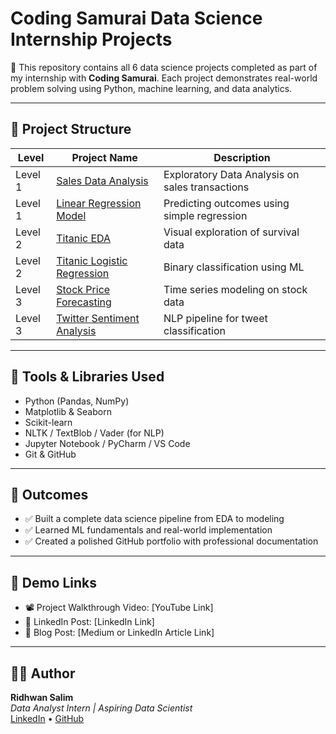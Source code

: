 # Coding Samurai Data Science Internship Projects

🚀 This repository contains all 6 data science projects completed as part of my internship with **Coding Samurai**. Each project demonstrates real-world problem solving using Python, machine learning, and data analytics.

---

## 📁 Project Structure

| Level | Project Name | Description |
|-------|--------------|-------------|
| Level 1 | [Sales Data Analysis](./Level1/Project1_Sales_Analysis/) | Exploratory Data Analysis on sales transactions |
| Level 1 | [Linear Regression Model](./Level1/Project2_Linear_Regression/) | Predicting outcomes using simple regression |
| Level 2 | [Titanic EDA](./Level2/Project3_EDA_Titanic/) | Visual exploration of survival data |
| Level 2 | [Titanic Logistic Regression](./Level2/Project4_Logistic_Titanic/) | Binary classification using ML |
| Level 3 | [Stock Price Forecasting](./Level3/Project5_TimeSeries_Stocks/) | Time series modeling on stock data |
| Level 3 | [Twitter Sentiment Analysis](./Level3/Project6_Sentiment_Tweets/) | NLP pipeline for tweet classification |

---

## 💼 Tools & Libraries Used

- Python (Pandas, NumPy)
- Matplotlib & Seaborn
- Scikit-learn
- NLTK / TextBlob / Vader (for NLP)
- Jupyter Notebook / PyCharm / VS Code
- Git & GitHub

---

## 🎯 Outcomes

- ✅ Built a complete data science pipeline from EDA to modeling
- ✅ Learned ML fundamentals and real-world implementation
- ✅ Created a polished GitHub portfolio with professional documentation

---

## 🔗 Demo Links

- 📽️ Project Walkthrough Video: [YouTube Link]
- 🔗 LinkedIn Post: [LinkedIn Link]
- 🧠 Blog Post: [Medium or LinkedIn Article Link]

---

## 👨‍💻 Author

**Ridhwan Salim**  
_Data Analyst Intern | Aspiring Data Scientist_  
[LinkedIn](https://www.linkedin.com/in/ridhwan-s) • [GitHub](https://github.com/ridhwansalim)